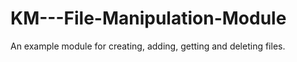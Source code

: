 # KM---File-Manipulation-Module
An example module for creating, adding, getting and deleting files.
